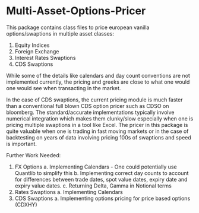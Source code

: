 # Multi-Asset-Options-Pricer
This package contains class files to price european vanilla options/swaptions in multiple asset classes:
1. Equity Indices
2. Foreign Exchange
3. Interest Rates Swaptions
4. CDS Swaptions

While some of the details like calendars and day count conventions are not implemented currently, the pricing and greeks are close to what one would one would see when transacting in the market.  

In the case of CDS swaptions, the current pricing module is much faster than a conventional full blown CDS option pricer such as CDSO on bloomberg. The standard/accurate implementations typically involve numerical integration which makes them clunky/slow especially when one is pricing multiple swaptions in a tool like Excel. The pricer in this package is quite valuable when one is trading in fast moving markets or in the case of backtesting on years of data involving pricing 100s of swaptions and speed is important.

Further Work Needed:
1. FX Options 
  a. Implementing Calendars - One could potentially use Quantlib to simplify this
  b. Implementing correct day counts to account for differences between trade dates, spot value dates, expiry date and expiry value dates.
  c. Returning Delta, Gamma in Notional terms
2. Rates Swaptions
  a. Implementing Calendars
3. CDS Swaptions
  a. Implementing options pricing for price based options (CDXHY)


